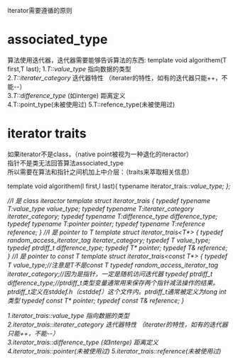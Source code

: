 Iterator需要遵循的原则  

# associated_type # 
算法使用迭代器，迭代器需要能够告诉算法的东西:
template<typename T> void algorithem(T first,T last);
1.*T::value_type* 指向数据的类型   
2.*T::iterater_category* 迭代器特性 （iterater的特性，如有的迭代器只能++，不能--）  
3.*T::difference_type* (如interge) 距离定义  
4.T::point_type(未被使用过)
5.T::refence_type(未被使用过)

# iterator traits #   
如果iterator不是class，（native point被视为一种退化的iteractor）  
指针不是类无法回答算法associated_type  
所以需要在算法和指针之间机加上中介层：（traits来萃取相关信息）  

template<typename I> void algorithem(I first,I last){
  typename iterator_trais<I>::value_type;
};  

//I 是 class iteractor
template<typename T>
struct iterator_trais {
  typedef typename T:value_type value_type;
  typedef typename T:iterater_category iterater_category;
  typedef typename T:difference_type difference_type;
  typedef typename T:pointer pointer;
  typedef typename T:reference reference;
}
//I 是 pointer to T
template<typename T>
struct iterator_trais<T*> {
  typedef random_access_iterator_tag iterater_category;
  typedef T value_type;
  typedef ptrdiff_t difference_type;
  typedef T* pointer;
  typedef T& reference;
}
//I 是 pointer to const T
template<typename T>
struct iterator_trais<const T*> {
  typedef T value_type;//注意是T不是const T
  typedef random_access_iterator_tag iterater_category;//因为是指针，一定是随机访问迭代器
  typedef ptrdiff_t difference_type;//ptrdiff_t类型变量通常用来保存两个指针减法操作的结果。ptrdiff_t定义在stddef.h（cstddef）这个文件内。ptrdiff_t通常被定义为long int类型
  typedef const T* pointer;
  typedef const T& reference;
}
 
1.*iterator_trais<T>::value_type* 指向数据的类型   
2.*iterator_trais<T>::iterater_category* 迭代器特性 （iterater的特性，如有的迭代器只能++，不能--）  
3.*iterator_trais<T>::difference_type* (如interge) 距离定义  
4.iterator_trais<T>::pointer(未被使用过)
5.iterator_trais<T>::reference(未被使用过)
